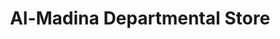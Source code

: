---
title: "Al-Madina Departmental Store"
url: /rawalpora-srinagar/al-madina-departmental-store/
shop: Warenhaus
---
